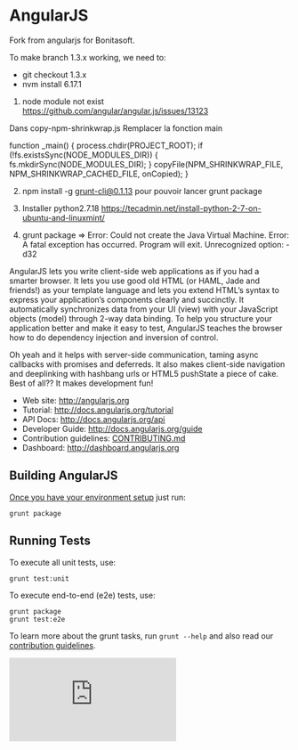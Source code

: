 AngularJS
=========

Fork from angularjs for Bonitasoft.

To make branch 1.3.x working, we need to:

* git checkout 1.3.x
* nvm install 6.17.1

1. node module not exist https://github.com/angular/angular.js/issues/13123

Dans copy-npm-shrinkwrap.js
Remplacer la fonction main

function _main() {
  process.chdir(PROJECT_ROOT);
  if (!fs.existsSync(NODE_MODULES_DIR)) {
    fs.mkdirSync(NODE_MODULES_DIR);
  }
  copyFile(NPM_SHRINKWRAP_FILE, NPM_SHRINKWRAP_CACHED_FILE, onCopied);
}

2. npm install -g grunt-cli@0.1.13
pour pouvoir lancer grunt package

3. Installer python2.7.18
https://tecadmin.net/install-python-2-7-on-ubuntu-and-linuxmint/

4. grunt package =>
Error: Could not create the Java Virtual Machine.
Error: A fatal exception has occurred. Program will exit.
Unrecognized option: -d32














AngularJS lets you write client-side web applications as if you had a smarter browser.  It lets you
use good old HTML (or HAML, Jade and friends!) as your template language and lets you extend HTML’s
syntax to express your application’s components clearly and succinctly.  It automatically
synchronizes data from your UI (view) with your JavaScript objects (model) through 2-way data
binding. To help you structure your application better and make it easy to test, AngularJS teaches
the browser how to do dependency injection and inversion of control.

Oh yeah and it helps with server-side communication, taming async callbacks with promises and
deferreds. It also makes client-side navigation and deeplinking with hashbang urls or HTML5 pushState a
piece of cake. Best of all?? It makes development fun!

* Web site: http://angularjs.org
* Tutorial: http://docs.angularjs.org/tutorial
* API Docs: http://docs.angularjs.org/api
* Developer Guide: http://docs.angularjs.org/guide
* Contribution guidelines: [CONTRIBUTING.md](https://github.com/angular/angular.js/blob/master/CONTRIBUTING.md)
* Dashboard: http://dashboard.angularjs.org

Building AngularJS
---------
[Once you have your environment setup](http://docs.angularjs.org/misc/contribute) just run:

    grunt package


Running Tests
-------------
To execute all unit tests, use:

    grunt test:unit

To execute end-to-end (e2e) tests, use:

    grunt package
    grunt test:e2e

To learn more about the grunt tasks, run `grunt --help` and also read our
[contribution guidelines](https://github.com/angular/angular.js/blob/master/CONTRIBUTING.md).


[![Analytics](https://ga-beacon.appspot.com/UA-8594346-11/angular.js/README.md?pixel)](https://github.com/igrigorik/ga-beacon)

